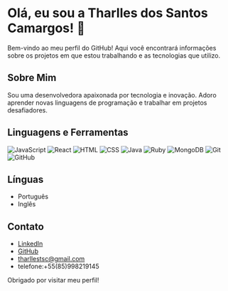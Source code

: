 # Olá, eu sou a Tharlles dos Santos Camargos! 👋

Bem-vindo ao meu perfil do GitHub! Aqui você encontrará informações sobre os projetos em que estou trabalhando e as tecnologias que utilizo.

## Sobre Mim

Sou uma desenvolvedora apaixonada por tecnologia e inovação. Adoro aprender novas linguagens de programação e trabalhar em projetos desafiadores.

## Linguagens e Ferramentas

![JavaScript](https://img.shields.io/badge/-JavaScript-black?style=flat-square&logo=javascript)
![React](https://img.shields.io/badge/-React-black?style=flat-square&logo=react)
![HTML](https://img.shields.io/badge/-HTML-black?style=flat-square&logo=html5)
![CSS](https://img.shields.io/badge/-CSS-black?style=flat-square&logo=css3)
![Java](https://img.shields.io/badge/-Java-black?style=flat-square&logo=java)
![Ruby](https://img.shields.io/badge/-Ruby-black?style=flat-square&logo=ruby)
![MongoDB](https://img.shields.io/badge/-MongoDB-black?style=flat-square&logo=mongodb)
![Git](https://img.shields.io/badge/-Git-black?style=flat-square&logo=git)
![GitHub](https://img.shields.io/badge/-GitHub-black?style=flat-square&logo=github)

## Línguas

- Português
- Inglês

## Contato

- [LinkedIn](https://www.linkedin.com/in/tharlles-dos-santos-camargos-507408279/)
- [GitHub](https://github.com/tharlless/Profile)
- tharllestsc@gmail.com
- telefone:+55(85)998219145

Obrigado por visitar meu perfil!
